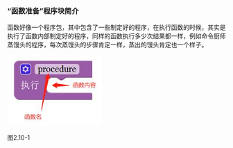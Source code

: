 ### “函数准备”程序块简介

函数好像一个程序包，其中包含了一些制定好的程序，在执行函数的时候，其实是执行了函数内部制定好的程序，同样的函数执行多少次结果都一样，例如命令厨师蒸馒头的程序，每次蒸馒头的步骤肯定一样，蒸出的馒头肯定也一个样子。

![img](/assets/image184.jpg)

图2.10-1